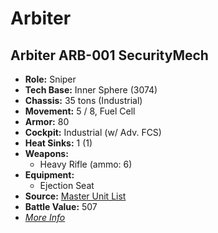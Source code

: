 # Arbiter
## Arbiter ARB-001 SecurityMech
- **Role:** Sniper
- **Tech Base:** Inner Sphere (3074)
- **Chassis:** 35 tons (Industrial)
- **Movement:** 5 / 8, Fuel Cell
- **Armor:** 80
- **Cockpit:** Industrial (w/ Adv. FCS)
- **Heat Sinks:** 1 (1)
- **Weapons:**
  - Heavy Rifle (ammo: 6)
- **Equipment:**
  - Ejection Seat
- **Source:** [Master Unit List](http://masterunitlist.info/Unit/Details/3714/arbiter-arb-001-securitymech)
- **Battle Value:** 507
- [*More Info*](arbiter/arbiter_arb-001_securitymech.md)

